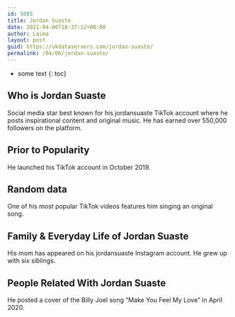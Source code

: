 ```yaml
---
id: 5085
title: Jordan Suaste
date: 2021-04-06T18:37:12+00:00
author: Laima
layout: post
guid: https://ukdataservers.com/jordan-suaste/
permalink: /04/06/jordan-suaste/
---
```


* some text
{: toc}


## Who is Jordan Suaste
                  
                  
                  
Social media star best known for his jordansuaste TikTok account where he posts inspirational content and original music. He has earned over 550,000 followers on the platform. 
                  
              
            
              
            
                
                
                
## Prior to Popularity
                  
                  
                  
He launched his TikTok account in October 2019. 
                  
              
            
              
            
                
                
                
## Random data
                  
                  
                  
One of his most popular TikTok videos features him singing an original song. 
                  
              
            
              
            
                
                
                
## Family & Everyday Life of Jordan Suaste
                  
                  
                  
His mom has appeared on his jordansuaste Instagram account. He grew up with six siblings.
                  
              
            
              
            
                
                
                
## People Related With Jordan Suaste
                  
                  
                  
He posted a cover of the Billy Joel song &#8220;Make You Feel My Love&#8221; in April 2020. 
                  
              
            
              
            
                
              
            
              
              
            
            
              
            
          
          
          